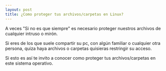 ```yaml
---
layout: post
title: ¿Como proteger tus archivos/carpetas en Linux?
---
```


A veces "Si no es que siempre" es necesario proteger nuestros archivos de cualquier intruso o mirón. 

Si eres de los que suele compartir su pc, con algún familiar o cualquier otra persona, quiza haya archivos o carpetas quisieras  restringir su acceso. 

Si esto es así te invito a conocer como proteger tus archivos/carpetas en este sistema operativo.

